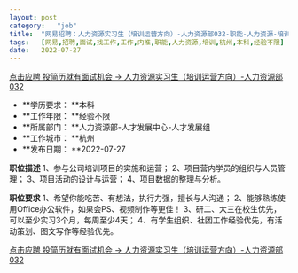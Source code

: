 ```yaml
---
layout:	post
category:	"job"
title:	"网易招聘：人力资源实习生（培训运营方向）-人力资源部032-职能-人力资源-培训-杭州本科经验不限"
tags:	[网易,招聘,面试,找工作,工作,内推,职能,人力资源,培训,杭州,本科,经验不限]
date:	2022-07-27
---
```


[点击应聘 投简历就有面试机会 -> 人力资源实习生（培训运营方向）-人力资源部032](http://mobile.bole.netease.com/bole/boleDetail?id=28385&employeeId=346f03c3cda5f04c&key=all)



- **学历要求： **本科
- **工作年限： **经验不限
- **所属部门： **人力资源部-人才发展中心-人才发展组
- **工作城市： **杭州
- **发布日期： **2022-07-27



**职位描述**
1、参与公司培训项目的实施和运营；
2、项目营内学员的组织与人员管理；
3、项目活动的设计与运营；
4、项目数据的整理与分析。



**职位要求**
1、希望你能吃苦、有想法，执行力强，擅长与人沟通；
2、能够熟练使用Office办公软件，如果会PS、视频制作等更佳！
3、研二、大三在校生优先，可以至少实习3个月，每周至少4天；
4、有学生组织、社团工作经验优先，有活动策划、图文写作等经验优先。



[点击应聘 投简历就有面试机会 -> 人力资源实习生（培训运营方向）-人力资源部032](http://mobile.bole.netease.com/bole/boleDetail?id=28385&employeeId=346f03c3cda5f04c&key=all)